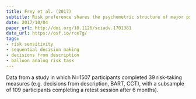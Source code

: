 ```yaml
---
title: Frey et al. (2017)
subtitle: Risk preference shares the psychometric structure of major psychological traits
date: 2017/10/04
paper_url: http://doi.org/10.1126/sciadv.1701381
data_url: https://osf.io/rce7g/
tags:
- risk sensitivity
- sequential decision making
- decisions from description
- balloon analog risk task
---
```


Data from a study in which N=1507 participants completed 39 risk-taking measures (e.g. decisions from description, BART, CCT), with a subsample of 109 participants completing a retest session after 6 months).
